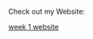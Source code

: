 Check out my Website:

[week 1 website](file:///Users/jackwitherspoon/Desktop/DH151/Week%201/Week%201%20Assignment/DH%20151_Week%201%20Assignment/index.html)
